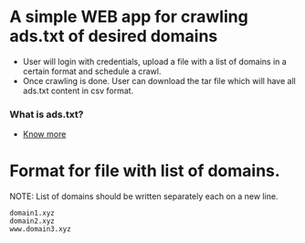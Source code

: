 # A simple WEB app for crawling ads.txt of desired domains
- User will login with credentials, upload a file with a list of domains in a certain format and schedule a crawl.
- Once crawling is done. User can download the tar file which will have all ads.txt content in csv format.

### What is ads.txt?
- [Know more](https://github.com/kaustubhd93/adstxt-crawler/wiki/Ads.txt-concepts)  


# Format for file with list of domains.
NOTE: List of domains should be written separately each on a new line.  
```
domain1.xyz  
domain2.xyz  
www.domain3.xyz  
```

